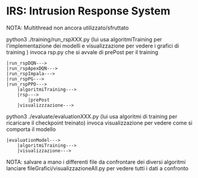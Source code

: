 # IRS: Intrusion Response System
NOTA: Multithread non ancora utilizzato/sfruttato

python3 ./training/run_rspXXX.py 
(lui usa algoritmiTraining per l'implementazione dei modelli e visualizzazione per vedere i grafici di training )
	invoca rsp.py che si avvale di prePost per il training
	
	|run_rspDQN--->
	|run_rspApexDQN--->
	|run_rspImpala--->
	|run_rspPG--->
	|run_rspPPO--->
		|algoritmiTraining--->
		|rsp--->
			|prePost
		|visualizzzazione--->


python3 ./evaluate/evaluationXXX.py 
(lui usa algoritmi di training per ricaricare il checkpoint treinato)
	invoca visualizzazione per vedere come si comporta il modello
	
	|evaluationModel--->
		|algoritmiTraining--->
		|visualizzazione--->

	
NOTA: salvare a mano i differenti file da confrontare dei diversi algoritmi
lanciare fileGrafici/visualizzazioneAll.py 
	per vedere tutti i dati a confronto
